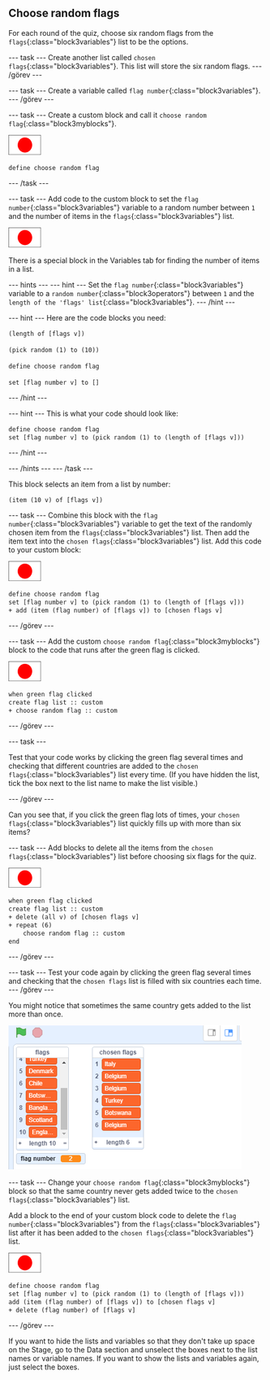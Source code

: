 ## Choose random flags

For each round of the quiz, choose six random flags from the `flags`{:class="block3variables"} list to be the options.

\--- task \--- Create another list called `chosen flags`{:class="block3variables"}. This list will store the six random flags. \--- /görev \---

\--- task \--- Create a variable called `flag number`{:class="block3variables"}. \--- /görev \---

\--- task \--- Create a custom block and call it `choose random flag`{:class="block3myblocks"}.

![Flag sprite](images/flag-sprite.png)

```blocks3
define choose random flag
```

\--- /task \---

\--- task \--- Add code to the custom block to set the `flag number`{:class="block3variables"} variable to a random number between `1` and the number of items in the `flags`{:class="block3variables"} list.

![Flag sprite](images/flag-sprite.png)

There is a special block in the Variables tab for finding the number of items in a list.

\--- hints \--- \--- hint \--- Set the `flag number`{:class="block3variables"} variable to a `random number`{:class="block3operators"} between `1` and the `length of the 'flags' list`{:class="block3variables"}. \--- /hint \---

\--- hint \--- Here are the code blocks you need:

```blocks3
(length of [flags v])

(pick random (1) to (10))

define choose random flag

set [flag number v] to []
```

\--- /hint \---

\--- hint \--- This is what your code should look like:

```blocks3
define choose random flag
set [flag number v] to (pick random (1) to (length of [flags v]))
```

\--- /hint \---

\--- /hints \--- \--- /task \---

This block selects an item from a list by number:

```blocks3
(item (10 v) of [flags v])
```

\--- task \--- Combine this block with the `flag number`{:class="block3variables"} variable to get the text of the randomly chosen item from the `flags`{:class="block3variables"} list. Then add the item text into the `chosen flags`{:class="block3variables"} list. Add this code to your custom block:

![Flag sprite](images/flag-sprite.png)

```blocks3
define choose random flag
set [flag number v] to (pick random (1) to (length of [flags v]))
+ add (item (flag number) of [flags v]) to [chosen flags v]
```

\--- /görev \---

\--- task \--- Add the custom `choose random flag`{:class="block3myblocks"} block to the code that runs after the green flag is clicked.

![Flag sprite](images/flag-sprite.png)

```blocks3
when green flag clicked
create flag list :: custom
+ choose random flag :: custom
```

\--- /görev \---

\--- task \---

Test that your code works by clicking the green flag several times and checking that different countries are added to the `chosen flags`{:class="block3variables"} list every time. (If you have hidden the list, tick the box next to the list name to make the list visible.)

\--- /görev \---

Can you see that, if you click the green flag lots of times, your `chosen flags`{:class="block3variables"} list quickly fills up with more than six items?

\--- task \--- Add blocks to delete all the items from the `chosen flags`{:class="block3variables"} list before choosing six flags for the quiz.

![Flag sprite](images/flag-sprite.png)

```blocks3
when green flag clicked
create flag list :: custom
+ delete (all v) of [chosen flags v]
+ repeat (6)
    choose random flag :: custom
end
```

\--- /görev \---

\--- task \--- Test your code again by clicking the green flag several times and checking that the `chosen flags` list is filled with six countries each time. \--- /görev \---

You might notice that sometimes the same country gets added to the list more than once.

![Duplicate countries](images/duplicate-countries.png)

\--- task \--- Change your `choose random flag`{:class="block3myblocks"} block so that the same country never gets added twice to the `chosen flags`{:class="block3variables"} list.

Add a block to the end of your custom block code to delete the `flag number`{:class="block3variables"} from the `flags`{:class="block3variables"} list after it has been added to the `chosen flags`{:class="block3variables"} list.

![Flag sprite](images/flag-sprite.png)

```blocks3
define choose random flag
set [flag number v] to (pick random (1) to (length of [flags v]))
add (item (flag number) of [flags v]) to [chosen flags v]
+ delete (flag number) of [flags v]
```

\--- /görev \---

If you want to hide the lists and variables so that they don't take up space on the Stage, go to the Data section and unselect the boxes next to the list names or variable names. If you want to show the lists and variables again, just select the boxes.